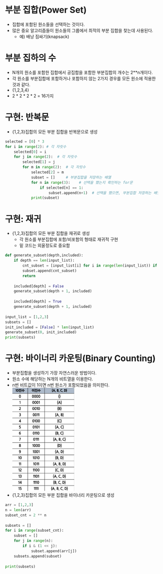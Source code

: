 # 부분 집합(Power Set)
- 집합에 포함된 원소들을 선택하는 것이다.
- 많은 중요 알고리즘들이 원소들의 그룹에서 최적의 부분 집합을 찾는데 사용된다.
    - 예) 배낭 짐싸기(knapsack)

# 부분 집하의 수
- N개의 원소를 포함한 집합에서 공집합을 포함한 부분집합의 개수는 2**n개이다.
- 각 원소를 부분집합에 포함하거나 포함하지 않는 2가지 경우를 모든 원소에 적용한 것과 같다.
- {1,2,3,4}
- 2 * 2 * 2 * 2 = 16가지

# 구현: 반복문
- {1,2,3}집합의 모든 부분 집합을 반복문으로 생성
```python
selected = [0] * 3
for i in range(2): # 각 자릿수
    selected[0] = i
    for j in range(2):  # 각 자릿수
        selected[1] = j
        for m in range(2):  # 각 자릿수
            selected[2] = m
            subset = []     # 부분집합을 저장하는 배열
            for n in range(3):    # 선택을 했는지 확인하는 for문
                if selected[n] == 1:
                    subset.append(n+1)  # 선택을 했으면, 부분집합 저장하는 배열에 추가
            print(subset)
```

# 구현: 재귀
- {1,2,3}집합의 모든 부분 집합을 재귀로 생성
    - 각 원소를 부분집합에 포함/비포함의 형태로 재귀적 구현
    - 밑 코드는 외울정도로 중요함
```python
def generate_subset(depth,included):
    if depth == len(input_list):
        cnt_subset = [input_list[i] for i in range(len(input_list)) if included[i]]
        subset.append(cnt_subset)
        return
    
    included[depth] = False
    generate_subset(depth + 1, included)

    included[depth] = True
    generate_subset(depth + 1, included)

input_list = [1,2,3]
subsets = []
init_included = [False] * len(input_list)
generate_subset(0, init_included)
print(subsets)
```

# 구현: 바이너리 카운팅(Binary Counting)
- 부분집합을 생성하기 가장 자연스러운 방법이다.
- 원소 수에 해당하는 N개의 비트열을 이용한다.
- n번 비트값이 1이면 n번 원소가 포함되었음을 의미한다.
![alt text](Binary.png)
- {1,2,3}집합의 모든 부분 집합을 바이너리 카운팅으로 생성
```python
arr = [1,2,3]
n = len(arr)
subset_cnt = 2 ** n

subsets = []
for i in range(subset_cnt):
    subset = []
    for j in range(n):
        if i & (1 << j):
            subset.append(arr[j])
    subsets.append(subset)

print(subsets)
```